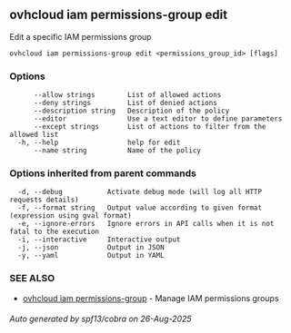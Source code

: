 ## ovhcloud iam permissions-group edit

Edit a specific IAM permissions group

```
ovhcloud iam permissions-group edit <permissions_group_id> [flags]
```

### Options

```
      --allow strings        List of allowed actions
      --deny strings         List of denied actions
      --description string   Description of the policy
      --editor               Use a text editor to define parameters
      --except strings       List of actions to filter from the allowed list
  -h, --help                 help for edit
      --name string          Name of the policy
```

### Options inherited from parent commands

```
  -d, --debug           Activate debug mode (will log all HTTP requests details)
  -f, --format string   Output value according to given format (expression using gval format)
  -e, --ignore-errors   Ignore errors in API calls when it is not fatal to the execution
  -i, --interactive     Interactive output
  -j, --json            Output in JSON
  -y, --yaml            Output in YAML
```

### SEE ALSO

* [ovhcloud iam permissions-group](ovhcloud_iam_permissions-group.md)	 - Manage IAM permissions groups

###### Auto generated by spf13/cobra on 26-Aug-2025
